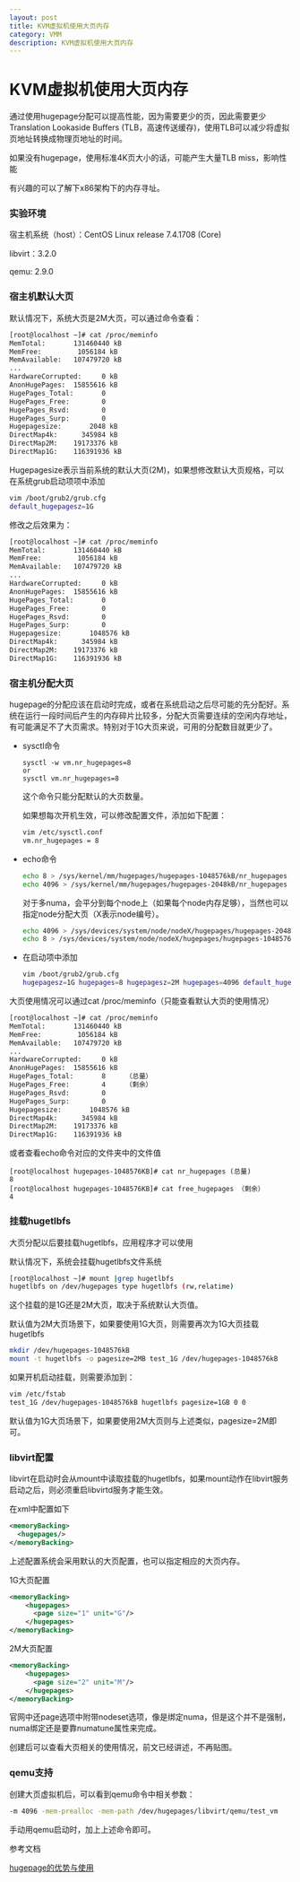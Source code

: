 ```yaml
---
layout: post
title: KVM虚拟机使用大页内存
category: VMM
description: KVM虚拟机使用大页内存
---
```

#  KVM虚拟机使用大页内存

通过使用hugepage分配可以提高性能，因为需要更少的页，因此需要更少Translation Lookaside Buffers (TLB，高速传送缓存)，使用TLB可以减少将虚拟页地址转换成物理页地址的时间。

如果没有hugepage，使用标准4K页大小的话，可能产生大量TLB miss，影响性能

有兴趣的可以了解下x86架构下的内存寻址。

### 实验环境

宿主机系统（host）：CentOS Linux release 7.4.1708 (Core)

libvirt：3.2.0

qemu: 2.9.0

### 宿主机默认大页

默认情况下，系统大页是2M大页，可以通过命令查看：

```sh
[root@localhost ~]# cat /proc/meminfo 
MemTotal:       131460440 kB
MemFree:         1056184 kB
MemAvailable:   107479720 kB
...
HardwareCorrupted:     0 kB
AnonHugePages:  15855616 kB
HugePages_Total:       0
HugePages_Free:        0
HugePages_Rsvd:        0
HugePages_Surp:        0
Hugepagesize:       2048 kB
DirectMap4k:      345984 kB
DirectMap2M:    19173376 kB
DirectMap1G:    116391936 kB
```

Hugepagesize表示当前系统的默认大页(2M)，如果想修改默认大页规格，可以在系统grub启动项项中添加

```sh
vim /boot/grub2/grub.cfg
default_hugepagesz=1G
```

修改之后效果为：

```sh
[root@localhost ~]# cat /proc/meminfo 
MemTotal:       131460440 kB
MemFree:         1056184 kB
MemAvailable:   107479720 kB
...
HardwareCorrupted:     0 kB
AnonHugePages:  15855616 kB
HugePages_Total:       0
HugePages_Free:        0
HugePages_Rsvd:        0
HugePages_Surp:        0
Hugepagesize:       1048576 kB
DirectMap4k:      345984 kB
DirectMap2M:    19173376 kB
DirectMap1G:    116391936 kB
```

### 宿主机分配大页

hugepage的分配应该在启动时完成，或者在系统启动之后尽可能的先分配好。系统在运行一段时间后产生的内存碎片比较多，分配大页需要连续的空闲内存地址，有可能满足不了大页需求。特别对于1G大页来说，可用的分配数目就更少了。

- sysctl命令

  ```
  sysctl -w vm.nr_hugepages=8
  or
  sysctl vm.nr_hugepages=8
  ```

  这个命令只能分配默认的大页数量。

  如果想每次开机生效，可以修改配置文件，添加如下配置：

  ```sh
  vim /etc/sysctl.conf
  vm.nr_hugepages = 8
  ```

- echo命令

  ```sh
  echo 8 > /sys/kernel/mm/hugepages/hugepages-1048576kB/nr_hugepages
  echo 4096 > /sys/kernel/mm/hugepages/hugepages-2048kB/nr_hugepages
  ```

  对于多numa，会平分到每个node上（如果每个node内存足够），当然也可以指定node分配大页（X表示node编号）。

   ```sh
  echo 4096 > /sys/devices/system/node/nodeX/hugepages/hugepages-2048kB/nr_hugepages
  echo 8 > /sys/devices/system/node/nodeX/hugepages/hugepages-1048576kB/nr_hugepages
   ```

- 在启动项中添加

  ```sh
  vim /boot/grub2/grub.cfg
  hugepagesz=1G hugepages=8 hugepagesz=2M hugepages=4096 default_hugepagesz=1G
  ```

大页使用情况可以通过cat /proc/meminfo（只能查看默认大页的使用情况）

```sh
[root@localhost ~]# cat /proc/meminfo 
MemTotal:       131460440 kB
MemFree:         1056184 kB
MemAvailable:   107479720 kB
...
HardwareCorrupted:     0 kB
AnonHugePages:  15855616 kB
HugePages_Total:       8     （总量）
HugePages_Free:        4     （剩余）
HugePages_Rsvd:        0
HugePages_Surp:        0
Hugepagesize:       1048576 kB
DirectMap4k:      345984 kB
DirectMap2M:    19173376 kB
DirectMap1G:    116391936 kB
```

或者查看echo命令对应的文件夹中的文件值

```
[root@localhost hugepages-1048576KB]# cat nr_hugepages (总量) 
8
[root@localhost hugepages-1048576KB]# cat free_hugepages （剩余）
4
```


### 挂载hugetlbfs

大页分配以后要挂载hugetlbfs，应用程序才可以使用

默认情况下，系统会挂载hugetlbfs文件系统

```sh
[root@localhost ~]# mount |grep hugetlbfs
hugetlbfs on /dev/hugepages type hugetlbfs (rw,relatime)
```

这个挂载的是1G还是2M大页，取决于系统默认大页值。

默认值为2M大页场景下，如果要使用1G大页，则需要再次为1G大页挂载hugetlbfs

```sh
mkdir /dev/hugepages-1048576kB
mount -t hugetlbfs -o pagesize=2MB test_1G /dev/hugepages-1048576kB
```

如果开机启动挂载，则需要添加到：

```sh
vim /etc/fstab
test_1G /dev/hugepages-1048576kB hugetlbfs pagesize=1GB 0 0
```

默认值为1G大页场景下，如果要使用2M大页则与上述类似，pagesize=2M即可。

### libvirt配置

libvirt在启动时会从mount中读取挂载的hugetlbfs，如果mount动作在libvirt服务启动之后，则必须重启libvirtd服务才能生效。

在xml中配置如下

```xml
<memoryBacking>
  <hugepages/>
</memoryBacking>
```

上述配置系统会采用默认的大页配置，也可以指定相应的大页内存。

1G大页配置

```xml
<memoryBacking>
    <hugepages>
      <page size="1" unit="G"/>
    </hugepages>
</memoryBacking>
```

2M大页配置

```xml
<memoryBacking>
    <hugepages>
      <page size="2" unit="M"/>
    </hugepages>
</memoryBacking>
```

官网中还page选项中附带nodeset选项，像是绑定numa，但是这个并不是强制，numa绑定还是要靠numatune属性来完成。

创建后可以查看大页相关的使用情况，前文已经讲述，不再贴图。

### qemu支持

创建大页虚拟机后，可以看到qemu命令中相关参数：

```sh
-m 4096 -mem-prealloc -mem-path /dev/hugepages/libvirt/qemu/test_vm 
```

手动用qemu启动时，加上上述命令即可。



参考文档

[hugepage的优势与使用](http://sysight.com/index.php?qa=17&qa_1=hugepage的优势与使用)


